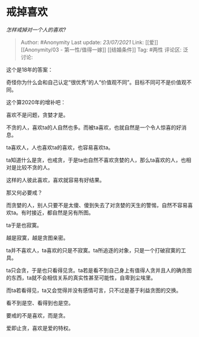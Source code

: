 # 戒掉喜欢
*怎样戒掉对一个人的喜欢?*

> Author: #Anonymity
> Last update: *23/07/2021*
> Link: [[爱]] [[Anonymity/03 - 第一性/值得一嫁]] [[结婚条件]]
> Tag: #两性
> 评论区:
> 泛讨论:

这个是18年的答案：

奇怪你为什么会和自己认定“很优秀”的人“价值观不同”。目标不同可不是价值观不同。

这个算2020年的增补吧：

喜欢不是问题，贪婪才是。

不贪的人，喜欢ta的人自然也多。而被ta喜欢，也就自然是一个令人惊喜的好消息。

ta喜欢人，人也喜欢ta的喜欢，也容易喜欢ta。

ta知道什么是贪，也戒贪，于是ta也自然不喜欢贪婪的人，那么ta喜欢的人，也相对是比较不贪的人。

这样的人彼此喜欢，喜欢就容易有好结果。

那又何必要戒？

而贪婪的人，别人只要不是太傻、傻到失去了对贪婪的天生的警惕，自然不容易喜欢ta。有时接近，都自然是另有所图。

ta于是也寂寞。

越是寂寞，越是贪图亲密。

ta并不喜欢人，ta喜欢的只是不寂寞。ta所追逐的对象，只是一个打破寂寞的工具。

ta只会贪，于是也只看得见贪。ta若是看不到自己身上有值得人贪并且人的确贪图的东西，ta就不会相信关系的真实性甚至可能性，自卑到尘埃里。

而ta若看得见，ta又会觉得并没有感情可言，只不过是基于利益贪图的交换。

看不到是空、看得到也是空。

要戒的不是喜欢，而是贪。

爱即止贪，喜欢是爱的特权。
